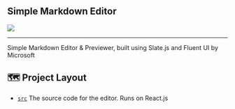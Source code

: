 ## Simple Markdown Editor

<kbd>
  <img src="https://user-images.githubusercontent.com/46935364/174969171-0dd0b929-19da-428d-8480-bc5e13d4be49.png" />
  </kbd>

---

Simple Markdown Editor & Previewer, built using Slate.js and Fluent UI by Microsoft

## 🗺 Project Layout
- [`src`](/src) The source code for the editor. Runs on React.js
